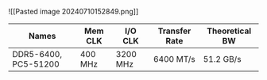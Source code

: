 ![[Pasted image 20240710152849.png]]

| Names                | Mem CLK | I/O CLK  | Transfer Rate | Theoretical BW |
| -------------------- | ------- | -------- | ------------- | -------------- |
| DDR5-6400, PC5-51200 | 400 MHz | 3200 MHz | 6400 MT/s     | 51.2 GB/s      |

